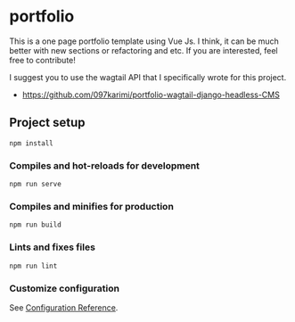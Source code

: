 
# portfolio
This is a one page portfolio template using Vue  Js.
I think, it can be much better with new sections or refactoring and etc.
If you are interested, feel free to contribute!


I suggest you to use the wagtail API that I specifically wrote for this project.


 - https://github.com/097karimi/portfolio-wagtail-django-headless-CMS


## Project setup
```
npm install
```

### Compiles and hot-reloads for development
```
npm run serve
```

### Compiles and minifies for production
```
npm run build
```

### Lints and fixes files
```
npm run lint
```

### Customize configuration
See [Configuration Reference](https://cli.vuejs.org/config/).
